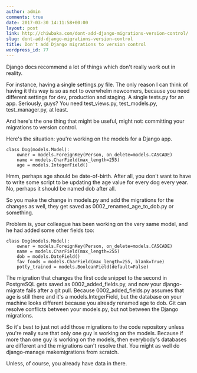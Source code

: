 ```yaml
---
author: admin
comments: true
date: 2017-03-30 14:11:58+00:00
layout: post
link: http://chiwbaka.com/dont-add-django-migrations-version-control/
slug: dont-add-django-migrations-version-control
title: Don't add Django migrations to version control
wordpress_id: 77
---
```


Django docs recommend a lot of things which don't really work out in reality.

For instance, having a single settings.py file. The only reason I can think of having it this way is so as not to overwhelm newcomers, because you need different settings for dev, production and staging.
A single tests.py for an app. Seriously, guys? You need test_views.py, test_models.py, test_manager.py, at least.

And here's the one thing that might be useful, might not: committing your migrations to version control.

Here's the situation: you're working on the models for a Django app.


    
    
    class Dog(models.Model):
        owner = models.ForeignKey(Person, on_delete=models.CASCADE)
        name = models.CharField(max_length=255)
        age = models.IntegerField()
    



Hmm, perhaps age should be date-of-birth. After all, you don't want to have to write some script to be updating the age value for every dog every year. No, perhaps it should be named dob after all.

So you make the change in models.py and add the migrations for the changes as well, they get saved as 0002_renamed_age_to_dob.py or something.

Problem is, your colleague has been working on the very same model, and he had added some other fields too:

    
    
    class Dog(models.Model):
        owner = models.ForeignKey(Person, on_delete=models.CASCADE)
        name = models.CharField(max_length=255)
        dob = models.DateField()
        fav_foods = models.CharField(max_length=255, blank=True)
        potty_trained = models.BooleanField(default=False)
    



The migration that changes the first code snippet to the second in PostgreSQL gets saved as 0002_added_fields.py, and now your django-migrate fails after a git pull. Because 0002_added_fields.py assumes that age is still there and it's a models.IntegerField, but the database on your machine looks different because you already renamed age to dob. Git can resolve conflicts between your models.py, but not between the Django migrations.

So it's best to just not add those migrations to the code repository unless you're really sure that only one guy is working on the models. Because if more than one guy is working on the models, then everybody's databases are different and the migrations can't resolve that. You might as well do django-manage makemigrations from scratch.

Unless, of course, you already have data in there.
